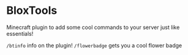 # BloxTools
Minecraft plugin to add some cool commands to your server just like essentials!

`/btinfo` info on the plugin!
`/flowerbadge` gets you a cool flower badge
